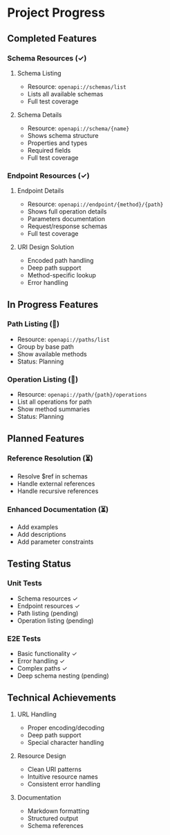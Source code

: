 # Project Progress

## Completed Features

### Schema Resources (✓)
1. Schema Listing
   - Resource: `openapi://schemas/list`
   - Lists all available schemas
   - Full test coverage

2. Schema Details
   - Resource: `openapi://schema/{name}`
   - Shows schema structure
   - Properties and types
   - Required fields
   - Full test coverage

### Endpoint Resources (✓)
1. Endpoint Details
   - Resource: `openapi://endpoint/{method}/{path}`
   - Shows full operation details
   - Parameters documentation
   - Request/response schemas
   - Full test coverage

2. URI Design Solution
   - Encoded path handling
   - Deep path support
   - Method-specific lookup
   - Error handling

## In Progress Features

### Path Listing (🔄)
- Resource: `openapi://paths/list`
- Group by base path
- Show available methods
- Status: Planning

### Operation Listing (🔄)
- Resource: `openapi://path/{path}/operations`
- List all operations for path
- Show method summaries
- Status: Planning

## Planned Features

### Reference Resolution (⏳)
- Resolve $ref in schemas
- Handle external references
- Handle recursive references

### Enhanced Documentation (⏳)
- Add examples
- Add descriptions
- Add parameter constraints

## Testing Status

### Unit Tests
- Schema resources ✓
- Endpoint resources ✓
- Path listing (pending)
- Operation listing (pending)

### E2E Tests
- Basic functionality ✓
- Error handling ✓
- Complex paths ✓
- Deep schema nesting (pending)

## Technical Achievements
1. URL Handling
   - Proper encoding/decoding
   - Deep path support
   - Special character handling

2. Resource Design
   - Clean URI patterns
   - Intuitive resource names
   - Consistent error handling

3. Documentation
   - Markdown formatting
   - Structured output
   - Schema references

